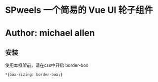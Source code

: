 # SPweels  一个简易的 Vue UI 轮子组件
# Author: michael allen

## 安装
使用本框架前，请在css中开启 border-box
```
*{box-sizing: border-box;}
```
